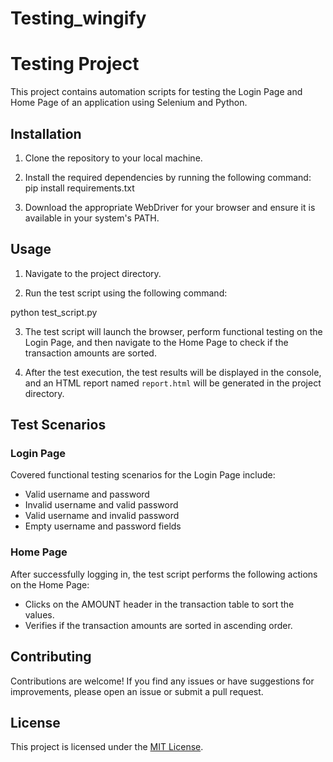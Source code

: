 # Testing_wingify


# Testing Project

This project contains automation scripts for testing the Login Page and Home Page of an application using Selenium and Python.

## Installation

1. Clone the repository to your local machine.

2. Install the required dependencies by running the following command:
 pip install requirements.txt
   
3. Download the appropriate WebDriver for your browser and ensure it is available in your system's PATH.

## Usage

1. Navigate to the project directory.

2. Run the test script using the following command:

python test_script.py


3. The test script will launch the browser, perform functional testing on the Login Page, and then navigate to the Home Page to check if the transaction amounts are sorted.

4. After the test execution, the test results will be displayed in the console, and an HTML report named `report.html` will be generated in the project directory.

## Test Scenarios

### Login Page

Covered functional testing scenarios for the Login Page include:

- Valid username and password
- Invalid username and valid password
- Valid username and invalid password
- Empty username and password fields

### Home Page

After successfully logging in, the test script performs the following actions on the Home Page:

- Clicks on the AMOUNT header in the transaction table to sort the values.
- Verifies if the transaction amounts are sorted in ascending order.

## Contributing

Contributions are welcome! If you find any issues or have suggestions for improvements, please open an issue or submit a pull request.

## License

This project is licensed under the [MIT License](LICENSE).



